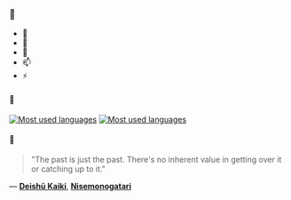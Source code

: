 ### 👋

- 🔭
- 🌱
- 💬
- 📫
- ⚡

#### 🧏

[![Most used languages](https://github-readme-stats-aynah.vercel.app/api/top-langs/?username=aynh&theme=solarized-dark&langs_count=6&layout=compact&hide_title=true)](https://github.com/anuraghazra/github-readme-stats#gh-dark-mode-only)
[![Most used languages](https://github-readme-stats-aynah.vercel.app/api/top-langs/?username=aynh&theme=solarized-light&langs_count=6&layout=compact&hide_title=true)](https://github.com/anuraghazra/github-readme-stats#gh-light-mode-only)

#### 💬

> "The past is just the past. There's no inherent value in getting over it or catching up to it."

&mdash; [**Deishū Kaiki**](https://myanimelist.net/character.php?q=Deish%C5%AB%20Kaiki&cat=character), [**Nisemonogatari**](https://myanimelist.net/search/all?q=Nisemonogatari&cat=all)
